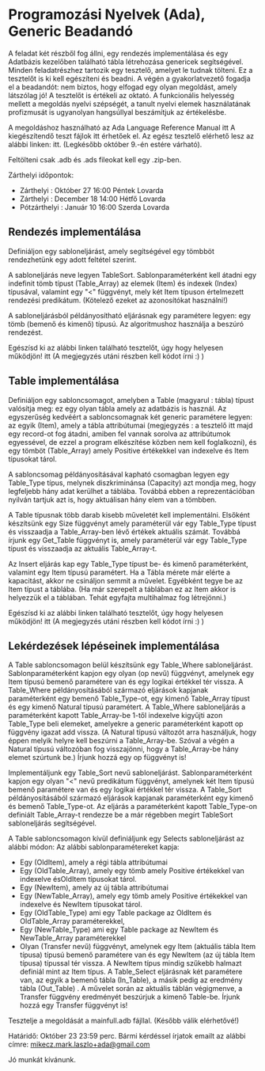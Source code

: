 # Programozási Nyelvek (Ada), Generic Beadandó


A feladat két részből fog állni, egy rendezés implementálása és egy Adatbázis kezelőben található tábla létrehozása genericek segítségével. Minden feladatrészhez tartozik egy tesztelő, amelyet le tudnak tölteni. Ez a tesztelőt is ki kell egészíteni és beadni. A végén a gyakorlatvezető fogadja el a beadandót: nem biztos, hogy elfogad egy olyan megoldást, amely látszólag jó! A tesztelőt is értékeli az oktató. A funkcionális helyesség mellett a megoldás nyelvi szépségét, a tanult nyelvi elemek használatának profizmusát is ugyanolyan hangsúllyal beszámítjuk az értékelésbe.

A megoldáshoz használható az Ada Language Reference Manual itt A kiegészítendő teszt fájlok itt érhetőek el. Az egész tesztelő elérhető lesz az alábbi linken: itt. (Legkésőbb október 9.-én estére várható).

Feltölteni csak .adb és .ads fileokat kell egy .zip-ben.

Zárthelyi időpontok:

* Zárthelyi : Október 27 16:00 Péntek Lovarda
* Zárthelyi : December 18 14:00 Hétfő Lovarda
* Pótzárthelyi : Január 10 16:00 Szerda Lovarda

## Rendezés implementálása
Definiáljon egy sabloneljárást, amely segítségével egy tömbböt rendezhetünk egy adott feltétel szerint.

A sabloneljárás neve legyen TableSort. Sablonparaméterként kell átadni egy indefinit tömb típust (Table_Array) az elemek (Item) és indexek (Index) típusával, valamint egy "<" függvényt, mely két Item típuson értelmezett rendezési predikátum. (Kötelező ezeket az azonosítókat használni!)

A sabloneljárásból példányosítható eljárásnak egy paramétere legyen: egy tömb (bemenő és kimenő) típusú. Az algoritmushoz használja a beszúró rendezést.

Egészísd ki az alábbi linken található tesztelőt, úgy hogy helyesen működjön! itt (A megjegyzés utáni részben kell kódot írni :) )

## Table implementálása
Definiáljon egy sabloncsomagot, amelyben a Table (magyarul : tábla) típust valósítja meg: ez egy olyan tábla amely az adatbázis is használ. Az egyszerűség kedvéért a sabloncsomagnak két generic paramétere legyen: az egyik (Item), amely a tábla attribútumai (megjegyzés : a tesztelő itt majd egy record-ot fog átadni, amiben fel vannak sorolva az attribútumok egyessével, de ezzel a program elkészítése közben nem kell foglalkozni), és egy tömböt (Table_Array) amely Positive értékekkel van indexelve és Item típusokat tárol.

A sabloncsomag példányosításával kapható csomagban legyen egy Table_Type típus, melynek diszkriminánsa (Capacity) azt mondja meg, hogy legfeljebb hány adat kerülhet a táblába. Továbbá ebben a reprezentációban nyilván tartjuk azt is, hogy aktuálisan hány elem van a tömbben.

A Table típusnak több darab kisebb műveletét kell implementálni. Elsőként készítsünk egy Size függvényt amely paraméterül vár egy Table_Type típust és visszaadja a Table_Array-ben lévő értékek aktuális számát. Továbbá írjunk egy Get_Table függvényt is, amely paraméterül vár egy Table_Type típust és visszaadja az aktuális Table_Array-t.

Az Insert eljárás kap egy Table_Type típust be- és kimenő paraméterként, valamint egy Item típusú paramétert. Ha a Tábla mérete már elérte a kapacitást, akkor ne csináljon semmit a művelet. Egyébként tegye be az Item típust a táblába. (Ha már szerepelt a táblában ez az Item akkor is helyezzük el a táblában. Tehát egyfajta multihalmaz fog létrejönni.)

Egészísd ki az alábbi linken található tesztelőt, úgy hogy helyesen működjön! itt (A megjegyzés utáni részben kell kódot írni :) )

## Lekérdezések lépéseinek implementálása
A Table sabloncsomagon belül készítsünk egy Table_Where sabloneljárást. Sablonparaméterként kapjon egy olyan (op nevű) függvényt, amelynek egy Item típusú bemenő paramétere van és egy logikai értékkel tér vissza. A Table_Where példányosításából származó eljárások kapjanak paraméterként egy bemenő Table_Type-ot, egy kimenő Table_Array típust és egy kimenő Natural típusú paramétert. A Table_Where sabloneljárás a paraméterként kapott Table_Array-be 1-től indexelve kigyűjti azon Table_Type beli elemeket, amelyekre a generic paraméterként kapott op függvény igazat add vissza. (A Natural típusú változót arra használjuk, hogy éppen melyik helyre kell beszúrni a Table_Array-be. Szóval a végén a Natural típusú változóban fog visszajönni, hogy a Table_Array-be hány elemet szúrtunk be.) Írjunk hozzá egy op függvényt is!

Implementáljunk egy Table_Sort nevű sabloneljárást. Sablonparaméterként kapjon egy olyan "<" nevű predikátum függvényt, amelynek két Item típusú bemenő paramétere van és egy logikai értékkel tér vissza. A Table_Sort példányosításából származó eljárások kapjanak paraméterként egy kimenő és bemenő Table_Type-ot. Az eljárás a paraméterként kapott Table_Type-on definiált Table_Array-t rendezze be a már régebben megírt TableSort sabloneljárás segítségével.

A Table sabloncsomagon kívül definiáljunk egy Selects sabloneljárást az alábbi módon: Az alábbi sablonparamétereket kapja:

* Egy (OldItem), amely a régi tábla attribútumai
* Egy (OldTable_Array), amely egy tömb amely Positive értékekkel van indexelve ésOldItem típusokat tárol.
* Egy (NewItem), amely az új tábla attribútumai
* Egy (NewTable_Array), amely egy tömb amely Positive értékekkel van indexelve és NewItem típusokat tárol.
* Egy (OldTable_Type) ami egy Table package az OldItem és OldTable_Array paraméterekkel,
* Egy (NewTable_Type) ami egy Table package az NewItem és NewTable_Array paraméterekkel
* Olyan (Transfer nevű) függvényt, amelynek egy Item (aktuális tábla Item típusa) típusú bemenő paramétere van és egy NewItem (az új tábla Item típusa) típussal tér vissza. A NewItem típus mindig szűkebb halmazt definiál mint az Item típus.
A Table_Select eljárásnak két paramétere van, az egyik a bemenő tábla (In_Table), a másik pedig az eredmény tábla (Out_Table) . A művelet során az aktuális táblán végigmenve, a Transfer függvény eredményét beszúrjuk a kimenő Table-be. Írjunk hozzá egy Transfer függvényt is!

Tesztelje a megoldását a mainfull.adb fájllal. (Később válik elérhetővé!)

Határidő: Október 23 23:59 perc. Bármi kérdéssel írjatok emailt az alábbi címre: mikecz.mark.laszlo+ada@gmail.com

Jó munkát kívánunk.
